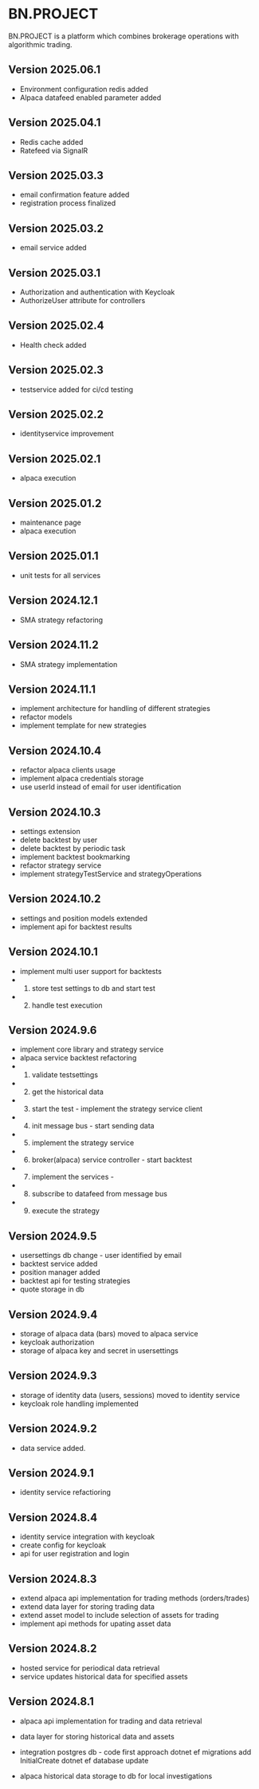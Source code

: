 # BN.PROJECT 

BN.PROJECT is a platform which combines brokerage operations with algorithmic trading.

## Version 2025.06.1

- Environment configuration redis added
- Alpaca datafeed enabled parameter added

## Version 2025.04.1

- Redis cache added
- Ratefeed via SignalR 

## Version 2025.03.3

- email confirmation feature added
- registration process finalized

## Version 2025.03.2

- email service added

## Version 2025.03.1

- Authorization and authentication with Keycloak
- AuthorizeUser attribute for controllers

## Version 2025.02.4

- Health check added

## Version 2025.02.3

- testservice added for ci/cd testing

## Version 2025.02.2

- identityservice improvement

## Version 2025.02.1

- alpaca execution

## Version 2025.01.2

- maintenance page
- alpaca execution 

## Version 2025.01.1

- unit tests for all services

## Version 2024.12.1

- SMA strategy refactoring

## Version 2024.11.2

- SMA strategy implementation

## Version 2024.11.1

- implement architecture for handling of different strategies
- refactor models
- implement template for new strategies

## Version 2024.10.4

- refactor alpaca clients usage
- implement alpaca credentials storage
- use userId instead of email for user identification

## Version 2024.10.3

- settings extension
- delete backtest by user
- delete backtest by periodic task
- implement backtest bookmarking
- refactor strategy service
- implement strategyTestService and strategyOperations

## Version 2024.10.2

- settings and position models extended
- implement api for backtest results

## Version 2024.10.1

- implement multi user support for backtests
- 1. store test settings to db and start test
- 2. handle test execution 

## Version 2024.9.6

- implement core library and strategy service
- alpaca service backtest refactoring  
- 1. validate testsettings
- 2. get the historical data
- 3. start the test - implement the strategy service client
- 4. init message bus - start sending data
- 5. implement the strategy service
- 6. broker(alpaca) service controller - start backtest
- 7. implement the services - 
- 8. subscribe to datafeed from message bus 
- 9. execute the strategy

## Version 2024.9.5

- usersettings db change - user identified by email
- backtest service added 
- position manager added
- backtest api for testing strategies
- quote storage in db

## Version 2024.9.4

- storage of alpaca data (bars) moved to alpaca service
- keycloak authorization
- storage of alpaca key and secret in usersettings

## Version 2024.9.3

- storage of identity data (users, sessions) moved to identity service
- keycloak role handling implemented

## Version 2024.9.2

- data service added. 

## Version 2024.9.1

- identity service refactioring

## Version 2024.8.4

- identity service integration with keycloak 
- create config for keycloak
- api for user registration and login

## Version 2024.8.3

- extend alpaca api implementation for trading methods (orders/trades)
- extend data layer for storing trading data
- extend asset model to include selection of assets for trading
- implement api methods for upating asset data

## Version 2024.8.2

- hosted service for periodical data retrieval
- service updates historical data for specified assets

## Version 2024.8.1

- alpaca api implementation for trading and data retrieval
- data layer for storing historical data and assets
- integration postgres db - code first approach
	dotnet ef migrations add InitialCreate
	dotnet ef database update

- alpaca historical data storage to db for local investigations

